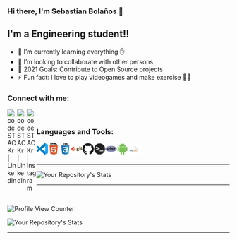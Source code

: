 ### Hi there, I'm Sebastian Bolaños 👋

## I'm a Engineering student!!

- 🌱 I’m currently learning everything ✋
- 👯 I’m looking to collaborate with other persons.
- 🥅 2021 Goals: Contribute to Open Source projects 
- ⚡ Fun fact: I love to play videogames and make exercise 🚴‍♂️

### Connect with me:
[<img align="left" alt="codeSTACKr | LinkedIn" width="22px" src="https://cdn.jsdelivr.net/npm/simple-icons@3.13.0/icons/youtube.svg" />][Youtube]
[<img align="left" alt="codeSTACKr | LinkedIn" width="22px" src="https://cdn.jsdelivr.net/npm/simple-icons@v3/icons/linkedin.svg" />][linkedin]
[<img align="left" alt="codeSTACKr | Instagram" width="22px" src="https://cdn.jsdelivr.net/npm/simple-icons@v3/icons/instagram.svg" />][instagram]

<br />

### Languages and Tools:

<img align="left" alt="Visual Studio Code" width="26px" src="https://raw.githubusercontent.com/github/explore/80688e429a7d4ef2fca1e82350fe8e3517d3494d/topics/visual-studio-code/visual-studio-code.png" />

<img align="left" alt="HTML5" width="26px" src="https://raw.githubusercontent.com/github/explore/80688e429a7d4ef2fca1e82350fe8e3517d3494d/topics/html/html.png" />

<img align="left" alt="CSS3" width="26px" src="https://raw.githubusercontent.com/github/explore/80688e429a7d4ef2fca1e82350fe8e3517d3494d/topics/css/css.png" />


<img align="left" alt="Git" width="26px" src="https://raw.githubusercontent.com/github/explore/80688e429a7d4ef2fca1e82350fe8e3517d3494d/topics/git/git.png" />

<img align="left" alt="GitHub" width="26px" src="https://raw.githubusercontent.com/github/explore/78df643247d429f6cc873026c0622819ad797942/topics/github/github.png" />

<img align="left" alt="Terminal" width="26px" src="https://raw.githubusercontent.com/github/explore/80688e429a7d4ef2fca1e82350fe8e3517d3494d/topics/terminal/terminal.png" />

<img align="left" alt="HTML5" width="26px" src="https://raw.githubusercontent.com/github/explore/80688e429a7d4ef2fca1e82350fe8e3517d3494d/topics/php/php.png" />

<img align="left" alt="HTML5" width="26px" src="https://raw.githubusercontent.com/github/explore/80688e429a7d4ef2fca1e82350fe8e3517d3494d/topics/android/android.png" />

<img align="left" alt="HTML5" width="26px" src="https://raw.githubusercontent.com/github/explore/80688e429a7d4ef2fca1e82350fe8e3517d3494d/topics/mysql/mysql.png" />

<br />
<br />

---

[youtube]: https://www.youtube.com/channel/UC1mQFTaLauHMdC_h4GrgU3g
[instagram]: https://www.instagram.com/cbas1.9
[linkedin]: https://www.linkedin.com/in/sebas-bolaños-2021

<!-- Para saber cuales son los lenguajes mas utilizados en mi repositorio -->
![Your Repository's Stats](https://github-readme-stats.vercel.app/api/top-langs/?username=sebaspapu&theme=blue-green)

---
<!-- 
para saber quien contribuyo a un determinado repositorio:

![GitHub Contributors Image](https://contrib.rocks/image?repo=sebaspapu/Hoja_de_vida_SBM)

-->
<br>

![Profile View Counter](https://komarev.com/ghpvc/?username=sebaspapu)

![Your Repository's Stats](https://github-readme-stats.vercel.app/api?username=sebaspapu&show_icons=true)


---
<!-- Para saber cuantas personas han visto uno de los repositorios en especifico:

![Hits](https://hitcounter.pythonanywhere.com/count/tag.svg?url=https://github.com/sebaspapu/Hoja_de_vida_SBM)
-->